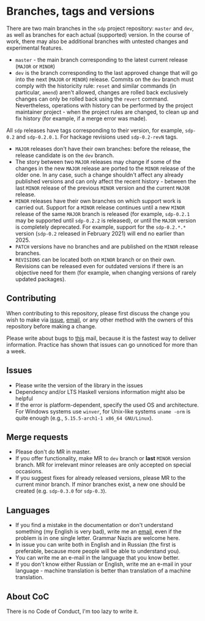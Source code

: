 # Branches, tags and versions

There are two main branches in the `sdp` project repository: `master` and `dev`,
as well as branches for each actual (supported) version. In the course of work,
there may also be additional branches with untested changes and experimental
features.

* `master` - the main branch corresponding to the latest current release (`MAJOR`
or `MINOR`)
* `dev` is the branch corresponding to the last approved change that will go
into the next (`MAJOR` or `MINOR`) release. Commits on the `dev` branch must
comply with the historicity rule: `reset` and similar commands (in particular,
`amend`) aren't allowed, changes are rolled back exclusively changes can only be
rolled back using the `revert` command. Nevertheless, operations with history
can be performed by the project maintainer project - when the project rules are
changed, to clean up and fix history (for example, if a merge error was made).

All `sdp` releases have tags corresponding to their version, for example,
`sdp-0.2` and `sdp-0.2.0.1`. For hackage revisions used `sdp-0.2-revN` tags.

* `MAJOR` releases don't have their own branches: before the release, the
release candidate is on the `dev` branch.
* The story between two `MAJOR` releases may change if some of the changes in
the new `MAJOR` release are ported to the `MINOR` release of the older one.
In any case, such a change shouldn't affect any already published versions and
can only affect the recent history - between the last `MINOR` release of the
previous `MINOR` version and the current `MAJOR` release.
* `MINOR` releases have their own branches on which support work is carried out.
Support for a `MINOR` release continues until a new `MINOR` release of the same
`MAJOR` branch is released (for example, `sdp-0.2.1` may be supported until
`sdp-0.2.2` is released), or until the `MAJOR` version is completely deprecated.
For example, support for the `sdp-0.2.*.*` version (`sdp-0.2` released in
February 2021) will end no earlier than 2025.
* `PATCH` versions have no branches and are published on the `MINOR` release
branches.
* `REVISIONS` can be located both on `MINOR` branch or on their own. Revisions
can be released even for outdated versions if there is an objective need for
them (for example, when changing versions of rarely updated packages).

## Contributing

When contributing to this repository, please first discuss the change you wish
to make via [issue](https://github.com/andreymulik/sdp/issues),
[email](mailto:work.a.mulik@gmail.com?subject=libsdp), or any other method with
the owners of this repository before making a change.

Please write about bugs to [this](mailto:work.a.mulik@gmail.com?subject=libsdp)
mail, because it is the fastest way to deliver information. Practice has shown
that issues can go unnoticed for more than a week.

## Issues

* Please write the version of the library in the issues
* Dependency and/or LTS Haskell versions information might also be helpful
* If the error is platform-dependent, specify the used OS and architecture.
For Windows systems use `winver`, for Unix-like systems `uname -orm` is quite
enough (e.g., `5.15.5-arch1-1 x86_64 GNU/Linux`).

## Merge requests

* Please don't do MR in master.
* If you offer functionality, make MR to `dev` branch or **last** `MINOR` version
branch. MR for irrelevant minor releases are only accepted on special occasions.
* If you suggest fixes for already released versions, please MR to the current
minor branch. If minor branches exist, a new one should be created (e.g.
`sdp-0.3.0` for `sdp-0.3`).

## Languages

* If you find a mistake in the documentation or don't understand something (my
English is very bad), write me an
[email](mailto:work.a.mulik@gmail.com?subject=libsdp_poor_grammar), even if the
problem is in one single letter. Grammar Nazis are welcome here.
* In issue you can write both in English and in Russian (the first is
preferable, because more people will be able to understand you).
* You can write me an e-mail in the language that you know better.
* If you don't know either Russian or English, write me an e-mail in your
language - machine translation is better than translation of a machine
translation.

## About CoС

There is no Code of Conduct, I'm too lazy to write it.


